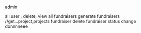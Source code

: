 admin

all user , delete,
view all fundraisers
generate fundraisers
//get...project,projects
fundraiser delete
fundraiser status change
donnnneee
